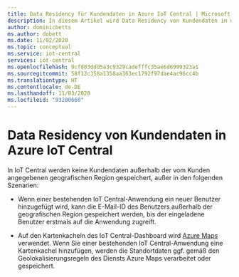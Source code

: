 ```yaml
---
title: Data Residency für Kundendaten in Azure IoT Central | Microsoft-Dokumentation
description: In diesem Artikel wird Data Residency von Kundendaten in der Azure IoT Central-Anwendung beschrieben.
author: dominicbetts
ms.author: dobett
ms.date: 11/02/2020
ms.topic: conceptual
ms.service: iot-central
services: iot-central
ms.openlocfilehash: 9cf803ddd5a3c9329cadefffc35ae6d6999323a1
ms.sourcegitcommit: 58f12c358a1358aa363ec1792f97dae4ac96cc4b
ms.translationtype: HT
ms.contentlocale: de-DE
ms.lasthandoff: 11/03/2020
ms.locfileid: "93280660"
---
```

# <a name="azure-iot-central-customer-data-residency"></a>Data Residency von Kundendaten in Azure IoT Central

In IoT Central werden keine Kundendaten außerhalb der vom Kunden angegebenen geografischen Region gespeichert, außer in den folgenden Szenarien:

- Wenn einer bestehenden IoT Central-Anwendung ein neuer Benutzer hinzugefügt wird, kann die E-Mail-ID des Benutzers außerhalb der geografischen Region gespeichert werden, bis der eingeladene Benutzer erstmals auf die Anwendung zugreift.

- Auf den Kartenkacheln des IoT Central-Dashboard wird [Azure Maps](../../azure-maps/about-azure-maps.md) verwendet. Wenn Sie einer bestehenden IoT Central-Anwendung eine Kartenkachel hinzufügen, werden die Standortdaten ggf. gemäß den Geolokalisierungsregeln des Diensts Azure Maps verarbeitet oder gespeichert.
